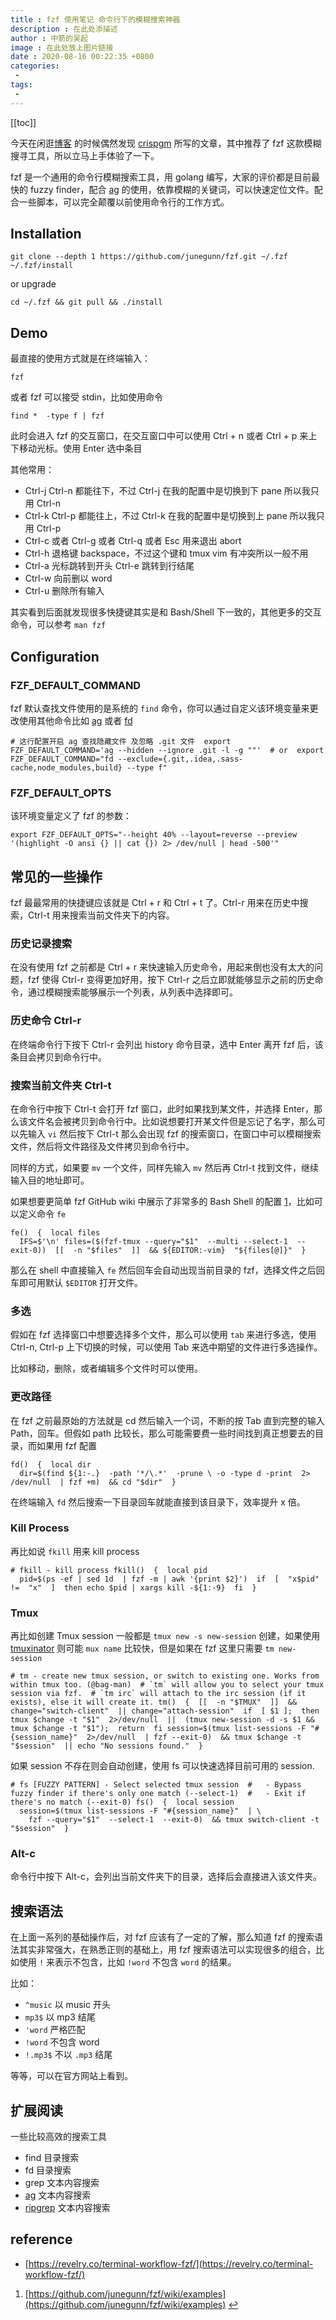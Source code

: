 ```yaml
---
title : fzf 使用笔记 命令行下的模糊搜索神器
description : 在此处添描述
author : 中箭的吴起
image : 在此处放上图片链接
date : 2020-08-16 00:22:35 +0800
categories:
 -
tags:
 -
---
```

[[toc]]

今天在闲逛[博客](https://crispgm.com/page/how-to-be-a-100x-programmer.html) 的时候偶然发现 [crispgm](https://crispgm.com) 所写的文章，其中推荐了 fzf 这款模糊搜寻工具，所以立马上手体验了一下。

fzf 是一个通用的命令行模糊搜索工具，用 golang 编写，大家的评价都是目前最快的 fuzzy finder，配合 [ag](/post/2019/04/the-silver-searcher.html) 的使用，依靠模糊的关键词，可以快速定位文件。配合一些脚本，可以完全颠覆以前使用命令行的工作方式。

Installation[](#installation)
-----------------------------

```
git clone --depth 1 https://github.com/junegunn/fzf.git ~/.fzf  ~/.fzf/install
```

or upgrade

```
cd ~/.fzf && git pull && ./install
```

Demo[](#demo)
-------------

最直接的使用方式就是在终端输入：

```
fzf
```

或者 fzf 可以接受 stdin，比如使用命令

```
find *  -type f | fzf
```

此时会进入 fzf 的交互窗口，在交互窗口中可以使用 Ctrl + n 或者 Ctrl + p 来上下移动光标。使用 Enter 选中条目

其他常用：

*   Ctrl-j Ctrl-n 都能往下，不过 Ctrl-j 在我的配置中是切换到下 pane 所以我只用 Ctrl-n
*   Ctrl-k Ctrl-p 都能往上，不过 Ctrl-k 在我的配置中是切换到上 pane 所以我只用 Ctrl-p
*   Ctrl-c 或者 Ctrl-g 或者 Ctrl-q 或者 Esc 用来退出 abort
*   Ctrl-h 退格键 backspace，不过这个键和 tmux vim 有冲突所以一般不用
*   Ctrl-a 光标跳转到开头 Ctrl-e 跳转到行结尾
*   Ctrl-w 向前删以 word
*   Ctrl-u 删除所有输入

其实看到后面就发现很多快捷键其实是和 Bash/Shell 下一致的，其他更多的交互命令，可以参考 `man fzf`

Configuration[](#configuration)
-------------------------------

### FZF\_DEFAULT\_COMMAND[](#fzf_default_command)

fzf 默认查找文件使用的是系统的 `find` 命令，你可以通过自定义该环境变量来更改使用其他命令比如 [ag](/post/2019/04/the-silver-searcher.html) 或者 [fd](/post/2019/08/fd-find-entries-in-the-filesystem.html)

```
# 这行配置开启 ag 查找隐藏文件 及忽略 .git 文件  export FZF_DEFAULT_COMMAND='ag --hidden --ignore .git -l -g ""'  # or  export FZF_DEFAULT_COMMAND="fd --exclude={.git,.idea,.sass-cache,node_modules,build} --type f"
```

### FZF\_DEFAULT\_OPTS[](#fzf_default_opts)

该环境变量定义了 fzf 的参数：

```
export FZF_DEFAULT_OPTS="--height 40% --layout=reverse --preview '(highlight -O ansi {} || cat {}) 2> /dev/null | head -500'"
```

常见的一些操作[](#常见的一些操作)
-------------------

fzf 最最常用的快捷键应该就是 Ctrl + r 和 Ctrl + t 了。Ctrl-r 用来在历史中搜索，Ctrl-t 用来搜索当前文件夹下的内容。

### 历史记录搜索[](#历史记录搜索)

在没有使用 fzf 之前都是 Ctrl + r 来快速输入历史命令，用起来倒也没有太大的问题，fzf 使得 Ctrl-r 变得更加好用，按下 Ctrl-r 之后立即就能够显示之前的历史命令，通过模糊搜索能够展示一个列表，从列表中选择即可。

### 历史命令 Ctrl-r[](#历史命令-ctrl-r)

在终端命令行下按下 Ctrl-r 会列出 history 命令目录，选中 Enter 离开 fzf 后，该条目会拷贝到命令行中。

### 搜索当前文件夹 Ctrl-t[](#搜索当前文件夹-ctrl-t)

在命令行中按下 Ctrl\-t 会打开 fzf 窗口，此时如果找到某文件，并选择 Enter，那么该文件名会被拷贝到命令行中。比如说想要打开某文件但是忘记了名字，那么可以先输入 `vi` 然后按下 Ctrl-t 那么会出现 fzf 的搜索窗口，在窗口中可以模糊搜索文件，然后将文件路径及文件拷贝到命令行中。

同样的方式，如果要 `mv` 一个文件，同样先输入 `mv` 然后再 Ctrl-t 找到文件，继续输入目的地址即可。

如果想要更简单 fzf GitHub wiki 中展示了非常多的 Bash Shell 的配置 [1](#fn:wiki)，比如可以定义命令 `fe`

```
fe()  {  local files
  IFS=$'\n' files=($(fzf-tmux --query="$1"  --multi --select-1  --exit-0))  [[  -n "$files"  ]]  && ${EDITOR:-vim}  "${files[@]}"  }
```

那么在 shell 中直接输入 `fe` 然后回车会自动出现当前目录的 fzf，选择文件之后回车即可用默认 `$EDITOR` 打开文件。

### 多选[](#多选)

假如在 fzf 选择窗口中想要选择多个文件，那么可以使用 `tab` 来进行多选，使用 Ctrl-n, Ctrl-p 上下切换的时候，可以使用 Tab 来选中期望的文件进行多选操作。

比如移动，删除，或者编辑多个文件时可以使用。

### 更改路径[](#更改路径)

在 fzf 之前最原始的方法就是 cd 然后输入一个词，不断的按 Tab 直到完整的输入 Path，回车。但假如 path 比较长，那么可能需要费一些时间找到真正想要去的目录，而如果用 fzf 配置

```
fd()  {  local dir
  dir=$(find ${1:-.}  -path '*/\.*'  -prune \ -o -type d -print  2>  /dev/null  | fzf +m)  && cd "$dir"  }
```

在终端输入 `fd` 然后搜索一下目录回车就能直接到该目录下，效率提升 x 倍。

### Kill Process[](#kill-process)

再比如说 `fkill` 用来 kill process

```
# fkill - kill process fkill()  {  local pid
  pid=$(ps -ef | sed 1d  | fzf -m | awk '{print $2}')  if  [  "x$pid"  !=  "x"  ]  then echo $pid | xargs kill -${1:-9}  fi  }
```

### Tmux[](#tmux)

再比如创建 Tmux session 一般都是 `tmux new -s new-session` 创建，如果使用 [tmuxinator](https://github.com/tmuxinator/tmuxinator) 则可能 `mux name` 比较快，但是如果在 fzf 这里只需要 `tm new-session`

```
# tm - create new tmux session, or switch to existing one. Works from within tmux too. (@bag-man)  # `tm` will allow you to select your tmux session via fzf.  # `tm irc` will attach to the irc session (if it exists), else it will create it. tm()  {  [[  -n "$TMUX"  ]]  && change="switch-client"  || change="attach-session"  if  [ $1 ];  then tmux $change -t "$1"  2>/dev/null  ||  (tmux new-session -d -s $1 && tmux $change -t "$1");  return  fi session=$(tmux list-sessions -F "#{session_name}"  2>/dev/null  | fzf --exit-0)  && tmux $change -t "$session"  || echo "No sessions found."  }
```

如果 session 不存在则会自动创建，使用 fs 可以快速选择目前可用的 session.

```
# fs [FUZZY PATTERN] - Select selected tmux session  #   - Bypass fuzzy finder if there's only one match (--select-1)  #   - Exit if there's no match (--exit-0) fs()  {  local session
  session=$(tmux list-sessions -F "#{session_name}"  | \
    fzf --query="$1"  --select-1  --exit-0)  && tmux switch-client -t "$session"  }
```

### Alt-c[](#alt-c)

命令行中按下 Alt-c，会列出当前文件夹下的目录，选择后会直接进入该文件夹。

搜索语法[](#搜索语法)
-------------

在上面一系列的基础操作后，对 fzf 应该有了一定的了解，那么知道 fzf 的搜索语法其实非常强大，在熟悉正则的基础上，用 fzf 搜索语法可以实现很多的组合，比如使用 `!` 来表示不包含，比如 `!word` 不包含 `word` 的结果。

比如：

*   `^music` 以 music 开头
*   `mp3$` 以 mp3 结尾
*   `'word` 严格匹配
*   `!word` 不包含 word
*   `!.mp3$` 不以 `.mp3` 结尾

等等，可以在官方网站上看到。

扩展阅读[](#扩展阅读)
-------------

一些比较高效的搜索工具

*   find 目录搜索
*   fd 目录搜索
*   grep 文本内容搜索
*   [ag](https://github.com/ggreer/the_silver_searcher) 文本内容搜索
*   [ripgrep](https://github.com/BurntSushi/ripgrep) 文本内容搜索

reference[](#reference)
-----------------------

*   [https://revelry.co/terminal-workflow-fzf/](https://revelry.co/terminal-workflow-fzf/)

1.  [https://github.com/junegunn/fzf/wiki/examples](https://github.com/junegunn/fzf/wiki/examples) [↩](#fnref:wiki)
